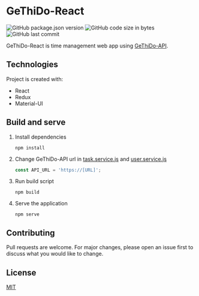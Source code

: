 # GeThiDo-React

![GitHub package.json version](https://img.shields.io/github/package-json/v/michalmarchewczyk/gethido-react)
![GitHub code size in bytes](https://img.shields.io/github/languages/code-size/michalmarchewczyk/gethido-react)
![GitHub last commit](https://img.shields.io/github/last-commit/michalmarchewczyk/gethido-react)

GeThiDo-React is time management web app using [GeThiDo-API](github.com/michalmarchewczyk/gethido-api).

## Technologies
Project is created with:
- React
- Redux
- Material-UI

## Build and serve
1. Install dependencies
    ```
    npm install
    ```

1. Change GeThiDo-API url in [task.service.js](src/services/task.service.js) and [user.service.js](src/services/user.service.js)
    ```javascript
   const API_URL = 'https://[URL]';
    ```

1. Run build script
    ```
    npm build
    ```

1. Serve the application
    ```
    npm serve
    ```

## Contributing
Pull requests are welcome. For major changes, please open an issue first to discuss what you would like to change.

## License
[MIT](LICENSE)
